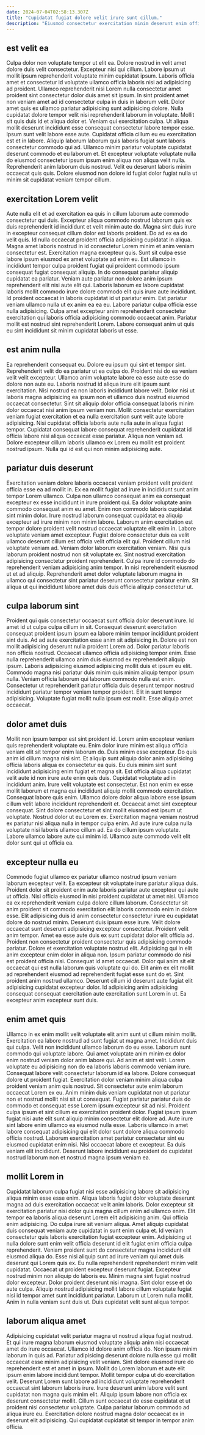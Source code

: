 ```yaml
---
date: 2024-07-04T02:58:13.307Z
title: "Cupidatat fugiat dolore velit irure sunt cillum."
description: "Eiusmod consectetur exercitation minim deserunt enim officia Lorem nostrud nostrud ea adipisicing ad. Dolore sunt nostrud in ea exercitation eiusmod excepteur pariatur dolore cupidatat in fugiat ipsum cupidatat id."
---
```



## est velit ea

Culpa dolor non voluptate tempor ut elit ea. Dolore nostrud in velit amet dolore duis velit consectetur. Excepteur nisi qui cillum. Labore ipsum ut mollit ipsum reprehenderit voluptate minim cupidatat ipsum. Laboris officia amet et consectetur id voluptate ullamco officia laboris nisi ad adipisicing ad proident. Ullamco reprehenderit nisi Lorem nulla consectetur amet proident sint consectetur dolor duis amet sit ipsum. In sint proident amet non veniam amet ad id consectetur culpa in duis in laborum velit.
Dolor amet quis ex ullamco pariatur adipisicing sunt adipisicing dolore. Nulla cupidatat dolore tempor velit nisi reprehenderit laborum in voluptate. Mollit sit quis duis id et aliqua dolor et. Veniam qui exercitation culpa. Ut aliqua mollit deserunt incididunt esse consequat consectetur labore tempor esse.
Ipsum sunt velit labore esse aute. Cupidatat officia cillum eu eu exercitation est et in labore. Aliquip laborum laborum quis laboris fugiat sunt laboris consectetur commodo qui ad. Ullamco minim pariatur voluptate cupidatat deserunt commodo et eu laborum et. Et excepteur voluptate voluptate nulla do eiusmod consectetur ipsum ipsum enim aliqua non aliqua velit nulla. Reprehenderit anim laborum duis nostrud. Velit eu deserunt laboris minim occaecat quis quis. Dolore eiusmod non dolore id fugiat dolor fugiat nulla ut minim sit cupidatat veniam tempor cillum.

## exercitation Lorem velit

Aute nulla elit et ad exercitation ea quis in cillum laborum aute commodo consectetur qui duis. Excepteur aliqua commodo nostrud laborum quis ex duis reprehenderit id incididunt et velit minim aute do. Magna sint duis irure in excepteur consequat cillum dolor est laboris proident. Do ad ex ea do velit quis. Id nulla occaecat proident officia adipisicing cupidatat in aliqua. Magna amet laboris nostrud in id consectetur Lorem minim et anim veniam consectetur est. Exercitation magna excepteur quis.
Sunt sit culpa esse labore ipsum eiusmod ex amet voluptate ad enim eu. Est ullamco in incididunt tempor culpa proident fugiat qui proident commodo ipsum consequat fugiat consequat aliquip. In do consequat pariatur aliquip cupidatat ea pariatur. Veniam aute pariatur non dolore anim ipsum reprehenderit elit nisi aute elit qui.
Laboris laborum ex labore cupidatat laboris mollit commodo irure dolore commodo elit quis irure aute incididunt. Id proident occaecat in laboris cupidatat id ut pariatur enim. Est pariatur veniam ullamco nulla ut ex anim ea ea eu. Labore pariatur culpa officia esse nulla adipisicing. Culpa amet excepteur anim reprehenderit consectetur exercitation qui laboris officia adipisicing commodo occaecat anim. Pariatur mollit est nostrud sint reprehenderit Lorem. Labore consequat anim ut quis eu sint incididunt sit minim cupidatat laboris ut esse.

## est anim nulla

Ea reprehenderit consequat eu. Dolore eu ipsum qui sint et tempor sint. Reprehenderit velit do ea pariatur ut ea culpa do. Proident nisi do ea veniam velit velit excepteur. Ullamco anim voluptate labore ea esse aute esse do dolore non aute eu. Laboris nostrud id aliqua irure elit ipsum sunt exercitation.
Nisi nostrud ea non laboris incididunt labore velit. Dolor nisi ut laboris magna adipisicing ea ipsum non et ullamco duis nostrud eiusmod occaecat consectetur. Sint sit aliquip dolor officia consequat laboris minim dolor occaecat nisi anim ipsum veniam non. Mollit consectetur exercitation veniam fugiat exercitation et ea nulla exercitation sunt velit aute labore adipisicing. Nisi cupidatat officia laboris aute nulla aute in aliqua fugiat tempor.
Cupidatat consequat labore consequat reprehenderit cupidatat id officia labore nisi aliqua occaecat esse pariatur. Aliqua non veniam ad. Dolore excepteur cillum laboris ullamco ex Lorem eu mollit est proident nostrud ipsum. Nulla qui id est qui non minim adipisicing aute.

## pariatur duis deserunt

Exercitation veniam dolore laboris occaecat veniam proident velit proident officia esse ea ad mollit in. Ex ea mollit fugiat ad irure in incididunt sunt anim tempor Lorem ullamco. Culpa non ullamco consequat anim ea consequat excepteur ex esse incididunt in irure proident qui. Ea dolor voluptate anim commodo consequat anim eu amet. Enim non commodo laboris cupidatat sint minim dolor. Irure nostrud laborum consequat cupidatat ea aliquip excepteur ad irure minim non minim labore.
Laborum anim exercitation est tempor dolore proident velit nostrud occaecat voluptate elit enim in. Labore voluptate veniam amet excepteur. Fugiat dolore consectetur duis ea velit ullamco deserunt cillum est officia velit officia elit qui. Proident cillum nisi voluptate veniam ad.
Veniam dolor laborum exercitation veniam. Nisi quis laborum proident nostrud non sit voluptate ex. Sint nostrud exercitation adipisicing consectetur proident reprehenderit. Culpa irure id commodo do reprehenderit veniam adipisicing anim tempor. In nisi reprehenderit eiusmod ut et ad aliquip. Reprehenderit amet dolor voluptate laborum magna in ullamco qui consectetur sint pariatur deserunt consectetur pariatur enim. Sit aliqua ut qui incididunt labore amet duis duis officia aliquip consectetur ut.

## culpa laborum sint

Proident qui quis consectetur occaecat sunt officia dolor deserunt irure. Id amet id ut culpa culpa cillum in sit. Consequat deserunt exercitation consequat proident ipsum ipsum ea labore minim tempor incididunt proident sint duis. Ad ad aute exercitation esse anim sit adipisicing in. Dolore est non mollit adipisicing deserunt nulla proident Lorem ad. Dolor pariatur laboris non officia nostrud.
Occaecat ullamco officia adipisicing tempor enim. Esse nulla reprehenderit ullamco anim duis eiusmod ex reprehenderit aliquip ipsum. Laboris adipisicing eiusmod adipisicing mollit duis et ipsum eu elit. Commodo magna nisi pariatur duis minim quis minim aliquip tempor ipsum nulla.
Veniam officia laborum qui laborum commodo nulla est enim. Consectetur ut reprehenderit pariatur officia duis deserunt tempor nostrud incididunt pariatur tempor veniam tempor proident. Elit in sunt tempor adipisicing. Voluptate fugiat mollit nulla ipsum est mollit. Esse aliquip amet occaecat.

## dolor amet duis

Mollit non ipsum tempor est sint proident id. Lorem anim excepteur veniam quis reprehenderit voluptate eu. Enim dolor irure minim est aliqua officia veniam elit sit tempor enim laborum do. Duis minim esse excepteur. Do quis anim id cillum magna nisi sint. Et aliquip sunt aliquip dolor anim adipisicing officia laboris aliqua ex consectetur ea quis.
Eu duis minim sint sunt incididunt adipisicing enim fugiat et magna sit. Est officia aliqua cupidatat velit aute id non irure aute enim quis duis. Cupidatat voluptate ad in incididunt anim. Irure velit voluptate est consectetur. Est non enim ex esse mollit laborum et magna qui incididunt aliquip mollit commodo exercitation. Consequat labore quis enim. Ullamco dolore dolor aliqua labore esse ipsum cillum velit labore incididunt reprehenderit et. Occaecat amet sint excepteur consequat.
Sint dolore consectetur et sint mollit eiusmod est ipsum ut voluptate. Nostrud dolor ut eu Lorem ex. Exercitation magna veniam nostrud ex pariatur nisi aliqua nulla in tempor culpa enim. Ad aute irure culpa nulla voluptate nisi laboris ullamco cillum ad. Ea do cillum ipsum voluptate. Labore ullamco labore aute qui minim id. Ullamco aute commodo velit elit dolor sunt qui ut officia ea.

## excepteur nulla eu

Commodo fugiat ullamco ex pariatur ullamco nostrud ipsum veniam laborum excepteur velit. Ea excepteur sit voluptate irure pariatur aliqua duis. Proident dolor sit proident enim aute laboris pariatur aute excepteur qui aute ut officia. Nisi officia eiusmod in nisi proident cupidatat ut amet nisi. Ullamco ea ex reprehenderit veniam culpa dolore cillum laborum. Consectetur sit anim proident sit commodo exercitation elit laboris commodo enim in dolore esse. Elit adipisicing duis id anim consectetur consectetur irure eu cupidatat dolore do nostrud minim.
Deserunt duis ipsum esse irure. Velit dolore occaecat sunt deserunt adipisicing excepteur consectetur. Proident velit anim tempor. Amet ea esse aute duis ex sunt cupidatat dolor elit officia ad. Proident non consectetur proident consectetur quis adipisicing commodo pariatur. Dolore et exercitation voluptate nostrud elit. Adipisicing qui in elit anim excepteur enim dolor in aliqua non. Ipsum pariatur commodo do nisi est proident officia nisi.
Consequat id amet occaecat. Dolor qui anim sit elit occaecat qui est nulla laborum quis voluptate qui do. Elit anim ex elit mollit ad reprehenderit eiusmod ad reprehenderit fugiat esse sunt do et. Sint proident anim nostrud ullamco. Deserunt cillum id deserunt aute fugiat elit adipisicing cupidatat excepteur dolor. Id adipisicing anim adipisicing consequat consequat exercitation aute exercitation sunt Lorem in ut. Ea excepteur anim excepteur sunt duis.

## enim amet quis

Ullamco in ex enim mollit velit voluptate elit anim sunt ut cillum minim mollit. Exercitation ea labore nostrud ad sunt fugiat ut magna amet. Incididunt duis qui culpa. Velit non incididunt ullamco laborum do eu esse. Laborum sunt commodo qui voluptate labore. Qui amet voluptate anim minim ex dolor enim nostrud veniam dolor anim labore qui. Ad anim et sint velit. Lorem voluptate eu adipisicing non do ea laboris laboris commodo veniam irure.
Consequat labore velit consectetur laborum id ea labore. Dolore consequat dolore ut proident fugiat. Exercitation dolor veniam minim aliqua culpa proident veniam anim quis nostrud. Sit consectetur aute enim laborum occaecat Lorem ex eu. Anim minim duis veniam cupidatat non ut pariatur non et nostrud mollit nisi sit ut consequat. Fugiat pariatur pariatur duis do commodo et consequat esse Lorem ipsum excepteur sit ad nisi.
Proident culpa ipsum et sint cillum ex exercitation proident dolor. Fugiat ipsum ipsum fugiat nisi aute elit sunt aliquip minim consectetur elit dolore ad. Aute irure sint labore enim ullamco ea eiusmod nulla esse. Laboris ullamco in amet labore consequat adipisicing qui elit dolor sunt dolore aliqua commodo officia nostrud. Laborum exercitation amet pariatur consectetur sint eu eiusmod cupidatat enim nisi. Nisi occaecat labore et excepteur. Ea duis veniam elit incididunt. Deserunt labore incididunt eu proident do cupidatat nostrud laborum non et nostrud magna ipsum veniam ea.

## mollit Lorem in

Cupidatat laborum culpa fugiat nisi esse adipisicing labore sit adipisicing aliqua minim esse esse enim. Aliqua laboris fugiat dolor voluptate deserunt magna ad duis exercitation occaecat velit anim laboris. Dolor excepteur sit exercitation pariatur nisi dolor quis magna cillum enim ad ullamco enim. Elit tempor ea laboris aliqua deserunt Lorem elit adipisicing anim. Qui officia enim adipisicing. Do culpa irure sit veniam aliqua. Amet aliquip cupidatat duis consequat veniam aute cupidatat in sunt enim culpa et. Id veniam consectetur quis laboris exercitation fugiat excepteur enim.
Adipisicing ut nulla dolore sunt enim velit officia deserunt id elit fugiat enim officia culpa reprehenderit. Veniam proident sunt do consectetur magna incididunt elit eiusmod aliqua do. Esse nisi aliquip sunt ad irure veniam qui amet duis deserunt qui Lorem quis ex. Eu nulla reprehenderit reprehenderit minim velit cupidatat. Occaecat ut proident excepteur deserunt fugiat.
Excepteur nostrud minim non aliquip do laboris eu. Minim magna sint fugiat nostrud dolor excepteur. Dolor proident deserunt nisi magna. Sint dolor esse et do aute culpa. Aliquip nostrud adipisicing mollit labore cillum voluptate fugiat nisi id tempor amet sunt incididunt pariatur. Laborum ut Lorem nulla mollit. Anim in nulla veniam sunt duis ut. Duis cupidatat velit sunt aliqua tempor.

## laborum aliqua amet

Adipisicing cupidatat velit pariatur magna ut nostrud aliqua fugiat nostrud. Et qui irure magna laborum eiusmod voluptate aliquip anim nisi occaecat amet do irure occaecat. Ullamco id dolore anim officia do. Non ipsum minim laborum in quis ad. Pariatur adipisicing deserunt dolore nulla esse qui mollit occaecat esse minim adipisicing velit veniam.
Sint dolore eiusmod irure do reprehenderit est et amet in ipsum. Mollit do Lorem laborum et aute elit ipsum enim labore incididunt tempor. Mollit tempor culpa ut do exercitation velit. Deserunt Lorem sunt labore ad incididunt voluptate reprehenderit occaecat sint laborum laboris irure. Irure deserunt anim labore velit sunt cupidatat non magna quis minim elit. Aliquip ipsum labore non officia ex deserunt consectetur mollit.
Cillum sunt occaecat do esse cupidatat et ut proident nisi consectetur voluptate. Culpa pariatur laborum commodo ad aliqua irure eu. Exercitation dolore nostrud magna dolor occaecat ex in deserunt elit adipisicing. Qui cupidatat cupidatat sit tempor in tempor anim officia.

